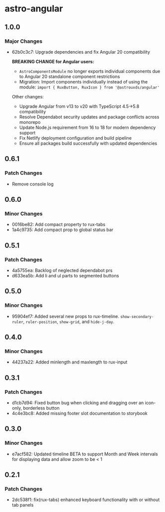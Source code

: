 # astro-angular

## 1.0.0

### Major Changes

- 62b0c3c7: Upgrade dependencies and fix Angular 20 compatibility

  **BREAKING CHANGE for Angular users:**

  - `AstroComponentsModule` no longer exports individual components due to Angular 20 standalone component restrictions
  - Migration: Import components individually instead of using the module: `import { RuxButton, RuxIcon } from '@astrouxds/angular'`

  Other changes:

  - Upgrade Angular from v13 to v20 with TypeScript 4.5→5.8 compatibility
  - Resolve Dependabot security updates and package conflicts across monorepo
  - Update Node.js requirement from 16 to 18 for modern dependency support
  - Fix Netlify deployment configuration and build pipeline
  - Ensure all packages build successfully with updated dependencies

## 0.6.1

### Patch Changes

- Remove console log

## 0.6.0

### Minor Changes

- 0016be82: Add compact property to rux-tabs
- 1a4c9735: Add compact prop to global status bar

## 0.5.1

### Patch Changes

- 4a5755ea: Backlog of neglected dependabot prs
- d633ea5b: Add li and ul parts to segmented buttons

## 0.5.0

### Minor Changes

- 95904ef7: Added several new props to rux-timeline. `show-secondary-ruler`, `ruler-position`, `show-grid`, and `hide-j-day`.

## 0.4.0

### Minor Changes

- 44237a22: Added minlength and maxlength to rux-input

## 0.3.1

### Patch Changes

- d1cb7d94: Fixed button bug when clicking and dragging over an icon-only, borderless button
- 4c4e3bc8: Added missing footer slot documentation to storybook

## 0.3.0

### Minor Changes

- e7acf582: Updated timeline BETA to support Month and Week intervals for displaying data and allow zoom to be < 1

## 0.2.1

### Patch Changes

- 2dc538f1: fix(rux-tabs) enhanced keyboard functionality with or without tab panels

